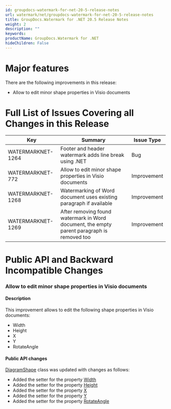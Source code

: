 ```yaml
---
id: groupdocs-watermark-for-net-20-5-release-notes
url: watermark/net/groupdocs-watermark-for-net-20-5-release-notes
title: GroupDocs.Watermark for .NET 20.5 Release Notes
weight: 2
description: ""
keywords: 
productName: GroupDocs.Watermark for .NET
hideChildren: False
---
```

# Major features

There are the following improvements in this release:

*   Allow to edit minor shape properties in Visio documents

# Full List of Issues Covering all Changes in this Release

| Key | Summary | Issue Type |
| --- | --- | --- |        
| WATERMARKNET-1264 | Footer and header watermark adds line break using .NET | Bug |
| WATERMARKNET-772 | Allow to edit minor shape properties in Visio documents | Improvement |
| WATERMARKNET-1268 | Watermarking of Word document uses existing paragraph if available | Improvement |
| WATERMARKNET-1269 | After removing found watermark in Word document, the empty parent paragraph is removed too | Improvement |

# Public API and Backward Incompatible Changes

### Allow to edit minor shape properties in Visio documents

#### Description

This improvement allows to edit the following shape properties in Visio documents:

*   Width
*   Height
*   X
*   Y
*   RotateAngle

#### Public API changes

[DiagramShape](https://apireference.groupdocs.com/watermark/net/groupdocs.watermark.contents.diagram/diagramshape) class was updated with changes as follows:

*   Added the setter for the property [Width](https://apireference.groupdocs.com/watermark/net/groupdocs.watermark.contents.diagram/diagramshape/properties/width)
*   Added the setter for the property [Height](https://apireference.groupdocs.com/watermark/net/groupdocs.watermark.contents.diagram/diagramshape/properties/height)
*   Added the setter for the property [X](https://apireference.groupdocs.com/watermark/net/groupdocs.watermark.contents.diagram/diagramshape/properties/x)
*   Added the setter for the property [Y](https://apireference.groupdocs.com/watermark/net/groupdocs.watermark.contents.diagram/diagramshape/properties/y)
*   Added the setter for the property [RotateAngle](https://apireference.groupdocs.com/watermark/net/groupdocs.watermark.contents.diagram/diagramshape/properties/rotateangle)
